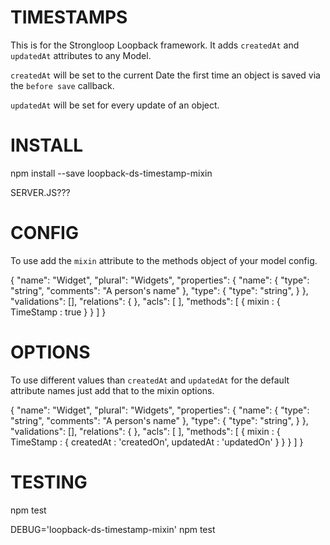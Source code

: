TIMESTAMPS
=============

This is for the Strongloop Loopback framework.  It adds `createdAt` and `updatedAt` attributes to any Model.

`createdAt` will be set to the current Date the first time an object is saved via the `before save` callback.

`updatedAt` will be set for every update of an object.

INSTALL
=============

  npm install --save loopback-ds-timestamp-mixin

SERVER.JS???

CONFIG
=============

To use add the `mixin` attribute to the methods object of your model config.

  {
    "name": "Widget",
    "plural": "Widgets",
    "properties": {
      "name": {
        "type": "string",
        "comments": "A person's name"
      },
      "type": {
        "type": "string",
      }
    },
    "validations": [],
    "relations": { },
    "acls": [ ],
    "methods": [ {
      mixin : {
        TimeStamp : true
      }
    } ]
  }

OPTIONS
=============

To use different values than `createdAt` and `updatedAt` for the default attribute names just add that to the mixin options.

  {
    "name": "Widget",
    "plural": "Widgets",
    "properties": {
      "name": {
        "type": "string",
        "comments": "A person's name"
      },
      "type": {
        "type": "string",
      }
    },
    "validations": [],
    "relations": { },
    "acls": [ ],
    "methods": [ {
      mixin : {
        TimeStamp : {
          createdAt : 'createdOn',
          updatedAt : 'updatedOn'
        }
      }
    } ]
  }

TESTING
=============

  npm test


  DEBUG='loopback-ds-timestamp-mixin' npm test
